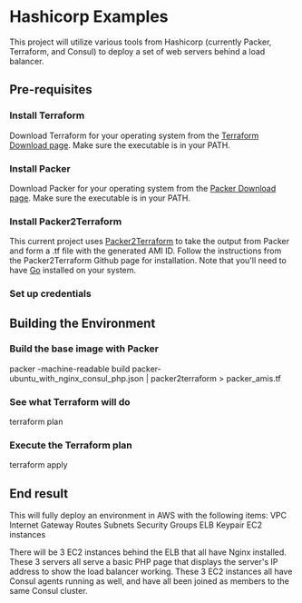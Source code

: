 # Hashicorp Examples

This project will utilize various tools from Hashicorp (currently Packer, Terraform, and Consul) to deploy a set of web servers behind a load balancer.

## Pre-requisites

### Install Terraform

Download Terraform for your operating system from the [Terraform Download page](https://www.terraform.io/downloads.html).  Make sure the executable is in your PATH.

### Install Packer

Download Packer for your operating system from the [Packer Download page](https://www.packer.io/downloads.html).  Make sure the executable is in your PATH.

### Install Packer2Terraform

This current project uses [Packer2Terraform](https://github.com/saymedia/packer2terraform) to take the output from Packer and form a .tf file with the generated AMI ID.  Follow the instructions from the Packer2Terraform Github page for installation.  Note that you'll need to have [Go](https://golang.org/doc/install) installed on your system.

### Set up credentials


## Building the Environment

### Build the base image with Packer

packer -machine-readable build packer-ubuntu_with_nginx_consul_php.json | packer2terraform > packer_amis.tf

### See what Terraform will do

terraform plan

### Execute the Terraform plan

terraform apply

## End result

This will fully deploy an environment in AWS with the following items:
VPC
Internet Gateway
Routes
Subnets
Security Groups
ELB
Keypair
EC2 instances

There will be 3 EC2 instances behind the ELB that all have Nginx installed.  These 3 servers all serve a basic PHP page that displays the server's IP address to show the load balancer working.  These 3 EC2 instances all have Consul agents running as well, and have all been joined as members to the same Consul cluster.